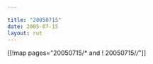 ```yaml
---

title: "20050715"
date: 2005-07-15
layout: rut
---
```


[[!map pages="20050715/* and ! 20050715/*/*"]]
